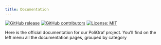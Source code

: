 ```yaml
---
title: Documentation
---
```


<!-- markdownlint-capture -->
<!-- markdownlint-disable MD033 -->

<span class="badge-placeholder">[![GitHub release](https://img.shields.io/github/v/release/sexibytes/poligraf-doc)](https://github.com/sexibytes/poligraf-doc/releases/latest)</span>
<span class="badge-placeholder">[![GitHub contributors](https://img.shields.io/github/contributors/sexibytes/poligraf-doc)](https://github.com/sexibytes/poligraf-doc/graphs/contributors)</span>
<span class="badge-placeholder">[![License: MIT](https://img.shields.io/github/license/xoxys/hugo-geekdoc)](https://github.com/xoxys/hugo-geekdoc/blob/master/LICENSE)</span>

<!-- markdownlint-restore -->

Here is the official documentation for our PoliGraf project.
You'll find on the left menu all the documentation pages, grouped by category
